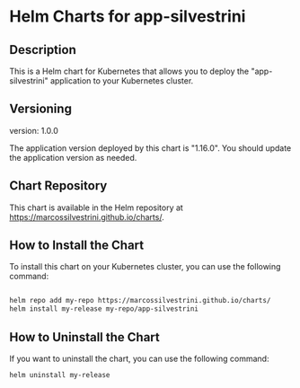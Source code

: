 # Helm Charts for app-silvestrini

## Description

This is a Helm chart for Kubernetes that allows you to deploy the "app-silvestrini" application to your Kubernetes cluster.

## Versioning

version: 1.0.0

The application version deployed by this chart is "1.16.0". You should update the application version as needed.

## Chart Repository

This chart is available in the Helm repository at https://marcossilvestrini.github.io/charts/.

## How to Install the Chart

To install this chart on your Kubernetes cluster, you can use the following command:

```bash

helm repo add my-repo https://marcossilvestrini.github.io/charts/
helm install my-release my-repo/app-silvestrini
```

## How to Uninstall the Chart

If you want to uninstall the chart, you can use the following command:

```bash
helm uninstall my-release
```
